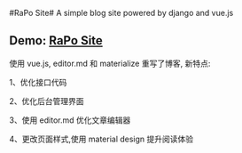 #RaPo Site#
A simple blog site powered by django and vue.js

Demo: [RaPo Site][1]
---

使用 vue.js, editor.md 和 materialize 重写了博客, 新特点:

1、优化接口代码 

2、优化后台管理界面 

3、使用 editor.md 优化文章编辑器

4、更改页面样式,使用 material design 提升阅读体验

[1]: http://www.rapospectre.com

